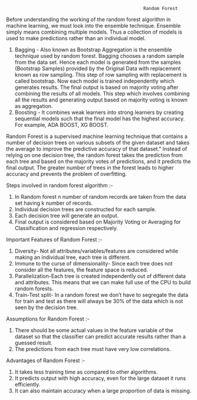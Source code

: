                                                         Random Forest

Before understanding the working of the random forest algorithm in machine learning, we must look into the ensemble technique. Ensemble simply means combining multiple models. Thus a collection of models is used to make predictions rather than an individual model.

1. Bagging - Also known as Bootstrap Aggregation is the ensemble technique used by random forest. Bagging chooses a random sample from the data set. Hence each model is generated from the samples (Bootstrap Samples) provided by the Original Data with replacement known as row sampling. This step of row sampling with replacement is called bootstrap. Now each model is trained independently which generates results. The final output is based on majority voting after combining the results of all models. This step which involves combining all the results and generating output based on majority voting is known as aggregation.
2. Boosting - It combines weak learners into strong learners by creating sequential models such that the final model has the highest accuracy. For example,  ADA BOOST, XG BOOST.

Random Forest is a supervised machine learning technique that contains a number of decision trees on various subsets of the given dataset and takes the average to improve the predictive accuracy of that dataset." Instead of relying on one decision tree, the random forest takes the prediction from each tree and based on the majority votes of predictions, and it predicts the final output. The greater number of trees in the forest leads to higher accuracy and prevents the problem of overfitting.

Steps involved in random forest algorithm :-
1. In Random forest n number of random records are taken from the data set having k number of records.
2. Individual decision trees are constructed for each sample.
3. Each decision tree will generate an output.
4. Final output is considered based on Majority Voting or Averaging for Classification and regression respectively.

Important Features of Random Forest :-
1. Diversity- Not all attributes/variables/features are considered while making an individual tree, each tree is different.
2. Immune to the curse of dimensionality- Since each tree does not consider all the features, the feature space is reduced.
3. Parallelization-Each tree is created independently out of different data and attributes. This means that we can make full use of the CPU to build random forests.
4.  Train-Test split- In a random forest we don’t have to segregate the data for train and test as there will always be 30% of the data which is not seen by the decision tree.

Assumptions for Random Forest :-
1. There should be some actual values in the feature variable of the dataset so that the classifier can predict accurate results rather than a guessed result.
2. The predictions from each tree must have very low correlations.

Advantages of Random Forest :-
1. It takes less training time as compared to other algorithms.
2. It predicts output with high accuracy, even for the large dataset it runs efficiently.
3. It can also maintain accuracy when a large proportion of data is missing.

